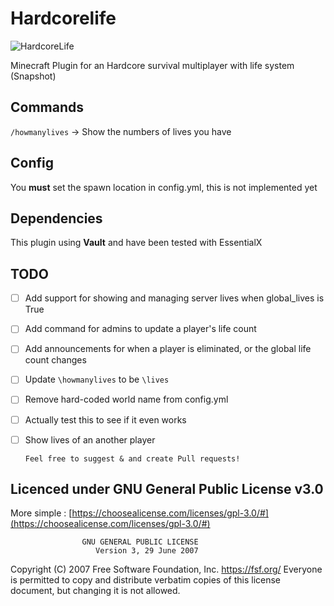 # Hardcorelife

![HardcoreLife](https://www.spigotmc.org/data/resource_icons/91/91375.jpg?1618568731)

Minecraft Plugin for an Hardcore survival multiplayer with life system
(Snapshot)

## Commands

`/howmanylives` -> Show the numbers of lives you have

## Config

You **must** set the spawn location in config.yml, this is not implemented yet

## Dependencies

This plugin using **Vault** and have been tested with EssentialX

## TODO

- [ ] Add support for showing and managing server lives when global_lives is True
- [ ] Add command for admins to update a player's life count
- [ ] Add announcements for when a player is eliminated, or the global life count changes
- [ ] Update `\howmanylives` to be `\lives`
- [ ] Remove hard-coded world name from config.yml
- [ ] Actually test this to see if it even works
- [ ] Show lives of an another player

      Feel free to suggest & and create Pull requests!

## Licenced under GNU General Public License v3.0

More simple : [https://choosealicense.com/licenses/gpl-3.0/#](https://choosealicense.com/licenses/gpl-3.0/#)

                    GNU GENERAL PUBLIC LICENSE
                       Version 3, 29 June 2007

Copyright (C) 2007 Free Software Foundation, Inc. <https://fsf.org/>
Everyone is permitted to copy and distribute verbatim copies
of this license document, but changing it is not allowed.
